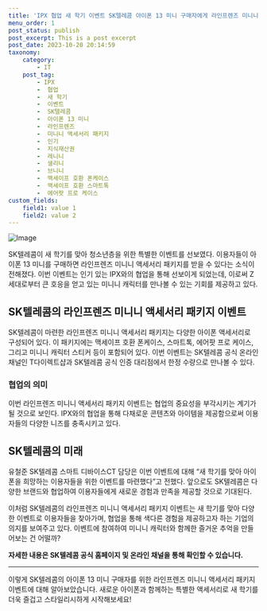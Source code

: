 ```yaml
---
title: 'IPX 협업 새 학기 이벤트 SK텔레콤 아이폰 13 미니 구매자에게 라인프렌즈 미니니 액세서리 패키지 제공'
menu_order: 1
post_status: publish
post_excerpt: This is a post excerpt
post_date: 2023-10-20 20:14:59
taxonomy:
    category:
        - IT
    post_tag:
        - IPX
        -  협업
        -  새 학기
        -  이벤트
        -  SK텔레콤
        -  아이폰 13 미니
        -  라인프렌즈
        -  미니니 액세서리 패키지
        -  인기
        -  지식재산권
        -  레니니
        -  샐리니
        -  브니니
        -  맥세이프 호환 폰케이스
        -  맥세이프 호환 스마트톡
        -  에어팟 프로 케이스
custom_fields:
    field1: value 1
    field2: value 2
---
```


![Image](https://imgnews.pstatic.net/image/092/2024/02/06/0002320520_001_20240206102607086.jpg?type=w647)


SK텔레콤이 새 학기를 맞아 청소년층을 위한 특별한 이벤트를 선보였다. 이용자들이 아이폰 13 미니를 구매하면 라인프렌즈 미니니 액세서리 패키지를 받을 수 있다는 소식이 전해졌다. 이번 이벤트는 인기 있는 IPX와의 협업을 통해 선보이게 되었는데, 이로써 Z세대로부터 큰 호응을 얻고 있는 미니니 캐릭터를 만나볼 수 있는 기회를 제공하고 있다.

## SK텔레콤의 라인프렌즈 미니니 액세서리 패키지 이벤트

SK텔레콤이 마련한 라인프렌즈 미니니 액세서리 패키지는 다양한 아이폰 액세서리로 구성되어 있다. 이 패키지에는 맥세이프 호환 폰케이스, 스마트톡, 에어팟 프로 케이스, 그리고 미니니 캐릭터 스티커 등이 포함되어 있다. 이번 이벤트는 SK텔레콤 공식 온라인 채널인 T다이렉트샵과 SK텔레콤 공식 인증 대리점에서 한정 수량으로 만나볼 수 있다.

### 협업의 의미

이번 라인프렌즈 미니니 액세서리 패키지 이벤트는 협업의 중요성을 부각시키는 계기가 될 것으로 보인다. IPX와의 협업을 통해 다채로운 콘텐츠와 아이템을 제공함으로써 이용자들의 다양한 니즈를 충족시키고 있다.

## SK텔레콤의 미래

유철준 SK텔레콤 스마트 디바이스CT 담당은 이번 이벤트에 대해 “새 학기를 맞아 아이폰을 희망하는 이용자들을 위한 이벤트를 마련했다”고 전했다. 앞으로도 SK텔레콤은 다양한 브랜드와 협업하여 이용자들에게 새로운 경험과 만족을 제공할 것으로 기대된다.

이처럼 SK텔레콤의 라인프렌즈 미니니 액세서리 패키지 이벤트는 새 학기를 맞아 다양한 이벤트로 이용자들을 찾아가며, 협업을 통해 색다른 경험을 제공하고자 하는 기업의 의지를 보여주고 있다. 이벤트에 참여하여 미니니 캐릭터와 함께한 즐거운 추억을 만들어보는 건 어떨까?

**자세한 내용은 SK텔레콤 공식 홈페이지 및 온라인 채널을 통해 확인할 수 있습니다.**

--- 

이렇게 SK텔레콤의 아이폰 13 미니 구매자를 위한 라인프렌즈 미니니 액세서리 패키지 이벤트에 대해 알아보았습니다. 새로운 아이폰과 함께하는 특별한 액세서리로 새 학기를 더욱 즐겁고 스타일리시하게 시작해보세요!
